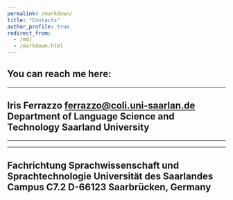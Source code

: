 ```yaml
---
permalink: /markdown/
title: "Contacts"
author_profile: true
redirect_from: 
  - /md/
  - /markdown.html
---
```


## You can reach me here:
---
Iris Ferrazzo
ferrazzo@coli.uni-saarlan.de
Department of Language Science and Technology
Saarland University
---
---------------------------------------------------
---
Fachrichtung Sprachwissenschaft und Sprachtechnologie
Universität des Saarlandes
Campus C7.2
D-66123 Saarbrücken, Germany
---
